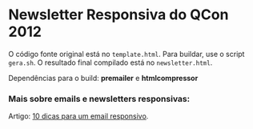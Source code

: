 # Newsletter Responsiva do QCon 2012

O código fonte original está no `template.html`. Para buildar, use o script `gera.sh`. O resultado final compilado está no `newsletter.html`.

Dependências para o build: **premailer** e **htmlcompressor**

### Mais sobre emails e newsletters responsivas:

Artigo: [10 dicas para um email responsivo](http://sergiolopes.org/email-newsletter-mobile-responsivo/ "Artigo: 10 dicas para um email responsivo").